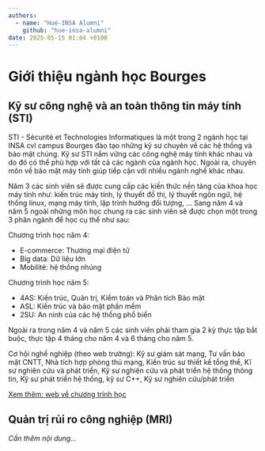 ```yaml
---
authors:
  - name: "Hué-INSA Alumni"
    github: "hue-insa-alumni"
date: 2025-05-15 01:04 +0100
---
```


# Giới thiệu ngành học Bourges

## Kỹ sư công nghệ và an toàn thông tin máy tính (STI)

STI - Sécurité et Technologies Informatiques là một trong 2 ngành học tại INSA cvl campus Bourges đào tạo những kỹ sư chuyên về các hệ thống và bảo mật chúng. Kỹ sư STI nắm vững các công nghệ máy tính khác nhau và do đó có thể phù hợp với tất cả các ngành của ngành học. Ngoài ra, chuyên môn về bảo mật máy tính giúp tiếp cận với nhiều ngành nghề khác nhau.

Năm 3 các sinh viên sẽ được cung cấp các kiến thức nền tảng của khoa học máy tính như: kiến trúc máy tính, lý thuyết đồ thị, lý thuyết ngôn ngữ, hệ thống linux, mạng máy tính, lập trình hướng đối tượng, ... Sang năm 4 và năm 5 ngoài những môn học chung ra các sinh viên sẽ được chọn một trong 3 phân ngành để học cụ thể như sau:

Chương trình học năm 4:

- E-commerce: Thương mại điện tử
- Big data: Dữ liệu lớn
- Mobilité: hệ thống nhúng

Chương trình học năm 5:

- 4AS: Kiến trúc, Quản trị, Kiểm toán và Phân tích Bảo mật
- ASL: Kiến trúc và bảo mật phần mềm
- 2SU: An ninh của các hệ thống phổ biến

Ngoài ra trong năm 4 và năm 5 các sinh viên phải tham gia 2 kỳ thực tập bắt buộc, thực tập 4 tháng cho năm 4 và 6 tháng cho năm 5.

Cơ hội nghề nghiệp (theo web trường): Kỹ sư giám sát mạng, Tư vấn bảo mật CNTT, Nhà tích hợp phòng thủ mạng, Kiến trúc sư thiết kế tổng thể, Kĩ sư nghiên cứu và phát triển, Kỹ sư nghiên cứu và phát triển hệ thống thông tin, Kỹ sư phát triển hệ thống, kỹ sư C++, Kỹ sư nghiên cứu/phát triển

[Xem thêm: web về chương trình học](https://www.insa-centrevaldeloire.fr/fr/formation/securite-et-technologies-informatique)

## Quản trị rủi ro công nghiệp (MRI)

_Cần thêm nội dung..._
